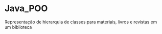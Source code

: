 # Java_POO
Representação de hierarquia de classes para materiais, livros e revistas em um biblioteca
